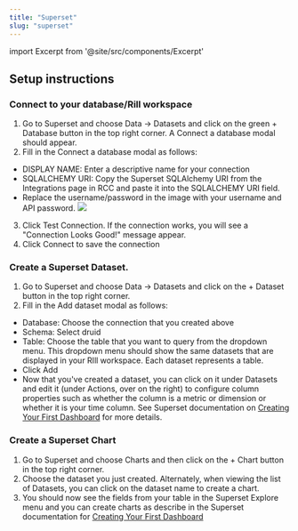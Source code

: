 ```yaml
---
title: "Superset"
slug: "superset"
---
```

import Excerpt from '@site/src/components/Excerpt'

<Excerpt />

## Setup instructions

### Connect to your database/Rill workspace
1. Go to Superset and choose Data -> Datasets and click on the green + Database button in the top right corner. A Connect a database modal should appear.
2. Fill in the Connect a database modal as follows:
  * DISPLAY NAME: Enter a descriptive name for your connection
  * SQLALCHEMY URI: Copy the Superset SQLAlchemy URI from the Integrations page in RCC and paste it into the SQLALCHEMY URI field. 
  * Replace the username/password in the image with your username and API password. 
  ![](https://images.contentful.com/ve6smfzbifwz/3kE2qxTa3mmzQA6SjKqxIK/039d5ecab2ecfc806cbc895b030469ca/f17e194-Screen_Shot_2021-07-01_at_11.18.44_AM.png)
 3. Click Test Connection. If the connection works, you will see a "Connection Looks Good!" message appear.
 4. Click Connect to save the connection

### Create a Superset Dataset. 
1. Go to Superset and choose Data -> Datasets and click on the + Dataset button in the top right corner.
2. Fill in the Add dataset modal as follows:
 * Database: Choose the connection that you created above
 * Schema: Select druid
 * Table: Choose the table that you want to query from the dropdown menu. This dropdown menu should show the same datasets that are displayed in your RIll workspace. Each dataset represents a table.
  * Click Add
  * Now that you've created a dataset, you can click on it under Datasets and edit it (under Actions, over on the right) to configure column properties such as whether the column is a metric or dimension or whether it is your time column.  See Superset documentation on [Creating Your First Dashboard](https://superset.apache.org/docs/creating-charts-dashboards/first-dashboard) for more details.

### Create a Superset Chart
1. Go to Superset and choose Charts and then click on the + Chart button in the top right corner.
2. Choose the dataset you just created.  Alternately, when viewing the list of Datasets, you can click on the dataset name to create a chart.
3. You should now see the fields from your table in the Superset Explore menu and you can create charts as describe in the Superset documentation for [Creating Your First Dashboard](https://superset.apache.org/docs/creating-charts-dashboards/first-dashboard)